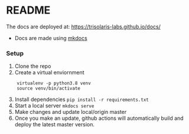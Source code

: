 # README

The docs are deployed at: https://trisolaris-labs.github.io/docs/

* Docs are made using [mkdocs](https://www.mkdocs.org/)


### Setup
1. Clone the repo
2. Create a virtual enviornment 

```
    virtualenv -p python3.8 venv
    source venv/bin/activate
``` 
3. Install dependencies `pip install -r requirements.txt`
4. Start a local server `mkdocs serve`
5. Make changes and update local/origin master
6. Once you make an update, github actions will automatically build and deploy the latest master version.